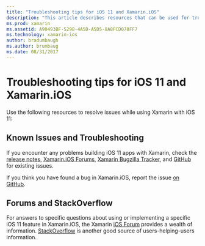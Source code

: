 ```yaml
---
title: "Troubleshooting tips for iOS 11 and Xamarin.iOS"
description: "This article describes resources that can be used for troubleshooting when developing Xamarin.iOS applications. It discusses bug reporting, release notes, the Xamarin Releases blog, and support options."
ms.prod: xamarin
ms.assetid: A90493BF-5298-4A5D-A5D5-8A8FCD078FF7
ms.technology: xamarin-ios
author: bradumbaugh
ms.author: brumbaug
ms.date: 08/31/2017
---
```


# Troubleshooting tips for iOS 11 and Xamarin.iOS

Use the following resources to resolve issues while using Xamarin with iOS 11:

## Known Issues and Troubleshooting

If you encounter any problems building iOS 11 apps with Xamarin, check the [release notes](http://releases.xamarin.com/), [Xamarin.iOS Forums](https://forums.xamarin.com/categories/ios), [Xamarin Bugzilla Tracker](https://bugzilla.xamarin.com/query.cgi?product=iOS), and [GitHub](https://github.com/xamarin/xamarin-macios/issues) for existing issues.

If you think you have found a bug in Xamarin.iOS, report the issue [on GitHub](https://github.com/xamarin/xamarin-macios/issues).

## Forums and StackOverflow

For answers to specific questions about using or implementing a specific iOS 11 feature in Xamarin.iOS, the Xamarin [iOS Forum](http://forums.xamarin.com/categories/ios) provides a wealth of information. [StackOverflow](http://stackoverflow.com/search?tab=newest&q=xamarin) is another good source of users-helping-users information.
